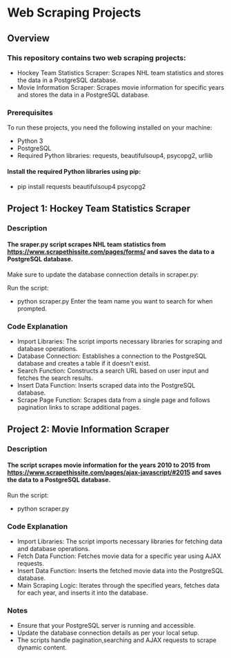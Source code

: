 # Web Scraping Projects
## Overview
### This repository contains two web scraping projects:

- Hockey Team Statistics Scraper: Scrapes NHL team statistics and stores the data in a PostgreSQL database.
- Movie Information Scraper: Scrapes movie information for specific years and stores the data in a PostgreSQL database.
### Prerequisites
To run these projects, you need the following installed on your machine:

- Python 3
- PostgreSQL
- Required Python libraries: requests, beautifulsoup4, psycopg2, urllib
#### Install the required Python libraries using pip:
* pip install requests beautifulsoup4 psycopg2
## Project 1: Hockey Team Statistics Scraper
### Description
#### The sraper.py script scrapes NHL team statistics from https://www.scrapethissite.com/pages/forms/ and saves the data to a PostgreSQL database.

Make sure to update the database connection details in scraper.py:

Run the script:
- python scraper.py
Enter the team name you want to search for when prompted.
### Code Explanation
- Import Libraries: The script imports necessary libraries for scraping and database operations.
- Database Connection: Establishes a connection to the PostgreSQL database and creates a table if it doesn't exist.
- Search Function: Constructs a search URL based on user input and fetches the search results.
- Insert Data Function: Inserts scraped data into the PostgreSQL database.
- Scrape Page Function: Scrapes data from a single page and follows pagination links to scrape additional pages.
## Project 2: Movie Information Scraper
### Description
#### The script scrapes movie information for the years 2010 to 2015 from https://www.scrapethissite.com/pages/ajax-javascript/#2015 and saves the data to a PostgreSQL database.

Run the script:
- python scraper.py
### Code Explanation
- Import Libraries: The script imports necessary libraries for fetching data and database operations.
- Fetch Data Function: Fetches movie data for a specific year using AJAX requests.
- Insert Data Function: Inserts the fetched movie data into the PostgreSQL database.
- Main Scraping Logic: Iterates through the specified years, fetches data for each year, and inserts it into the database.
### Notes
- Ensure that your PostgreSQL server is running and accessible.
- Update the database connection details as per your local setup.
- The scripts handle pagination,searching and AJAX requests to scrape dynamic content.
